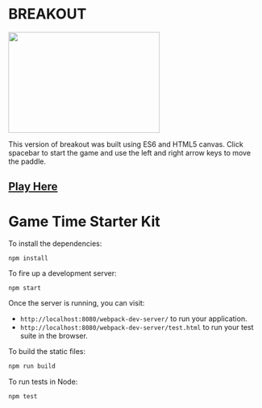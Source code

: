 # BREAKOUT


<img src="./css/game-time.jpg" height="200" width="300">

This version of breakout was built using ES6 and
HTML5 canvas. Click spacebar to start the game and use
the left and right arrow keys to move the paddle.

## <a href="peter-springer.github.io">Play Here</a>



# Game Time Starter Kit

To install the dependencies:

```
npm install
```

To fire up a development server:

```
npm start
```

Once the server is running, you can visit:

* `http://localhost:8080/webpack-dev-server/` to run your application.
* `http://localhost:8080/webpack-dev-server/test.html` to run your test suite in the browser.

To build the static files:

```js
npm run build
```


To run tests in Node:

```js
npm test
```
